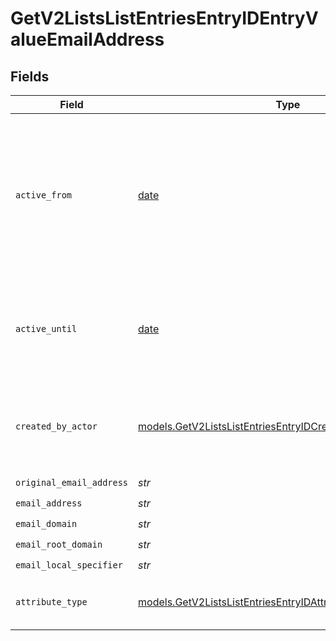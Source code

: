 # GetV2ListsListEntriesEntryIDEntryValueEmailAddress


## Fields

| Field                                                                                                                              | Type                                                                                                                               | Required                                                                                                                           | Description                                                                                                                        | Example                                                                                                                            |
| ---------------------------------------------------------------------------------------------------------------------------------- | ---------------------------------------------------------------------------------------------------------------------------------- | ---------------------------------------------------------------------------------------------------------------------------------- | ---------------------------------------------------------------------------------------------------------------------------------- | ---------------------------------------------------------------------------------------------------------------------------------- |
| `active_from`                                                                                                                      | [date](https://docs.python.org/3/library/datetime.html#date-objects)                                                               | :heavy_check_mark:                                                                                                                 | The point in time at which this value was made "active". `active_from` can be considered roughly analogous to `created_at`.        | 2023-01-01T15:00:00.000000000Z                                                                                                     |
| `active_until`                                                                                                                     | [date](https://docs.python.org/3/library/datetime.html#date-objects)                                                               | :heavy_check_mark:                                                                                                                 | The point in time at which this value was deactivated. If `null`, the value is active.                                             | 2023-01-01T15:00:00.000000000Z                                                                                                     |
| `created_by_actor`                                                                                                                 | [models.GetV2ListsListEntriesEntryIDCreatedByActor6](../models/getv2listslistentriesentryidcreatedbyactor6.md)                     | :heavy_check_mark:                                                                                                                 | The actor that created this value.                                                                                                 | {<br/>"type": "workspace-member",<br/>"id": "50cf242c-7fa3-4cad-87d0-75b1af71c57b"<br/>}                                           |
| `original_email_address`                                                                                                           | *str*                                                                                                                              | :heavy_check_mark:                                                                                                                 | N/A                                                                                                                                | alice@app.attio.com                                                                                                                |
| `email_address`                                                                                                                    | *str*                                                                                                                              | :heavy_check_mark:                                                                                                                 | N/A                                                                                                                                | alice@app.attio.com                                                                                                                |
| `email_domain`                                                                                                                     | *str*                                                                                                                              | :heavy_check_mark:                                                                                                                 | N/A                                                                                                                                | app.attio.com                                                                                                                      |
| `email_root_domain`                                                                                                                | *str*                                                                                                                              | :heavy_check_mark:                                                                                                                 | N/A                                                                                                                                | attio.com                                                                                                                          |
| `email_local_specifier`                                                                                                            | *str*                                                                                                                              | :heavy_check_mark:                                                                                                                 | N/A                                                                                                                                | alice                                                                                                                              |
| `attribute_type`                                                                                                                   | [models.GetV2ListsListEntriesEntryIDAttributeTypeEmailAddress](../models/getv2listslistentriesentryidattributetypeemailaddress.md) | :heavy_check_mark:                                                                                                                 | The attribute type of the value.                                                                                                   | email-address                                                                                                                      |